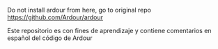 Do not install ardour from here, go to original repo https://github.com/Ardour/ardour 

Este repositorio es con fines de aprendizaje y contiene comentarios en español del código de Ardour
